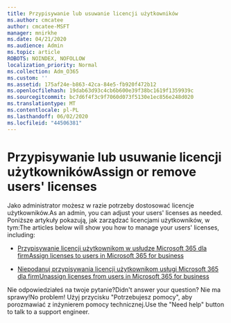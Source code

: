 ```yaml
---
title: Przypisywanie lub usuwanie licencji użytkowników
ms.author: cmcatee
author: cmcatee-MSFT
manager: mnirkhe
ms.date: 04/21/2020
ms.audience: Admin
ms.topic: article
ROBOTS: NOINDEX, NOFOLLOW
localization_priority: Normal
ms.collection: Adm_O365
ms.custom: ''
ms.assetid: 175af24e-b863-42ca-84e5-fb920f472b12
ms.openlocfilehash: 19dab63d93c4cb6b600e39f38bc1619f1359939c
ms.sourcegitcommit: bc7d6f4f3c9f7060d073f5130e1ec856e248d020
ms.translationtype: MT
ms.contentlocale: pl-PL
ms.lasthandoff: 06/02/2020
ms.locfileid: "44506381"
---
```

# <a name="assign-or-remove-users-licenses"></a><span data-ttu-id="d78d7-102">Przypisywanie lub usuwanie licencji użytkowników</span><span class="sxs-lookup"><span data-stu-id="d78d7-102">Assign or remove users' licenses</span></span>

<span data-ttu-id="d78d7-103">Jako administrator możesz w razie potrzeby dostosować licencje użytkowników.</span><span class="sxs-lookup"><span data-stu-id="d78d7-103">As an admin, you can adjust your users' licenses as needed.</span></span> <span data-ttu-id="d78d7-104">Poniższe artykuły pokazują, jak zarządzać licencjami użytkowników, w tym:</span><span class="sxs-lookup"><span data-stu-id="d78d7-104">The articles below will show you how to manage your users' licenses, including:</span></span>
  
- [<span data-ttu-id="d78d7-105">Przypisywanie licencji użytkownikom w usłudze Microsoft 365 dla firm</span><span class="sxs-lookup"><span data-stu-id="d78d7-105">Assign licenses to users in Microsoft 365 for business</span></span>](https://docs.microsoft.com/microsoft-365/admin/subscriptions-and-billing/assign-licenses-to-users)

- [<span data-ttu-id="d78d7-106">Niepodanuj przypisywania licencji użytkownikom usługi Microsoft 365 dla firm</span><span class="sxs-lookup"><span data-stu-id="d78d7-106">Unassign licenses from users in Microsoft 365 for business</span></span>](https://docs.microsoft.com/microsoft-365/admin/subscriptions-and-billing/remove-licenses-from-users)

<span data-ttu-id="d78d7-107">Nie odpowiedziałeś na twoje pytanie?</span><span class="sxs-lookup"><span data-stu-id="d78d7-107">Didn't answer your question?</span></span> <span data-ttu-id="d78d7-108">Nie ma sprawy!</span><span class="sxs-lookup"><span data-stu-id="d78d7-108">No problem!</span></span> <span data-ttu-id="d78d7-109">Użyj przycisku "Potrzebujesz pomocy", aby porozmawiać z inżynierem pomocy technicznej.</span><span class="sxs-lookup"><span data-stu-id="d78d7-109">Use the "Need help" button to talk to a support engineer.</span></span>